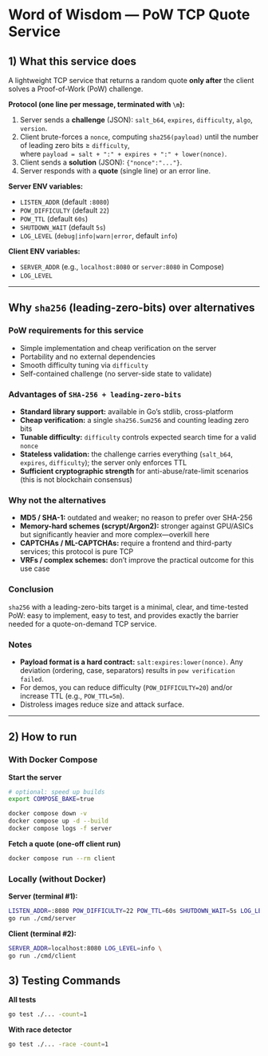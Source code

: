 # Word of Wisdom — PoW TCP Quote Service

## 1) What this service does

A lightweight TCP service that returns a random quote **only after** the client solves a Proof-of-Work (PoW) challenge.

**Protocol (one line per message, terminated with `\n`):**
1. Server sends a **challenge** (JSON): `salt_b64`, `expires`, `difficulty`, `algo`, `version`.
2. Client brute-forces a `nonce`, computing `sha256(payload)` until the number of leading zero bits ≥ `difficulty`,  
   where `payload = salt + ":" + expires + ":" + lower(nonce)`.
3. Client sends a **solution** (JSON): `{"nonce":"..."}`.
4. Server responds with a **quote** (single line) or an error line.

**Server ENV variables:**
- `LISTEN_ADDR` (default `:8080`)
- `POW_DIFFICULTY` (default `22`)
- `POW_TTL` (default `60s`)
- `SHUTDOWN_WAIT` (default `5s`)
- `LOG_LEVEL` (`debug|info|warn|error`, default `info`)

**Client ENV variables:**
- `SERVER_ADDR` (e.g., `localhost:8080` or `server:8080` in Compose)
- `LOG_LEVEL`

---

## Why `sha256` (leading-zero-bits) over alternatives

### PoW requirements for this service
- Simple implementation and cheap verification on the server
- Portability and no external dependencies
- Smooth difficulty tuning via `difficulty`
- Self-contained challenge (no server-side state to validate)

### Advantages of `SHA-256 + leading-zero-bits`
- **Standard library support:** available in Go’s stdlib, cross-platform
- **Cheap verification:** a single `sha256.Sum256` and counting leading zero bits
- **Tunable difficulty:** `difficulty` controls expected search time for a valid `nonce`
- **Stateless validation:** the challenge carries everything (`salt_b64`, `expires`, `difficulty`); the server only enforces TTL
- **Sufficient cryptographic strength** for anti-abuse/rate-limit scenarios (this is not blockchain consensus)

### Why not the alternatives
- **MD5 / SHA-1:** outdated and weaker; no reason to prefer over SHA-256
- **Memory-hard schemes (scrypt/Argon2):** stronger against GPU/ASICs but significantly heavier and more complex—overkill here
- **CAPTCHAs / ML-CAPTCHAs:** require a frontend and third-party services; this protocol is pure TCP
- **VRFs / complex schemes:** don’t improve the practical outcome for this use case

### Conclusion
`sha256` with a leading-zero-bits target is a minimal, clear, and time-tested PoW: easy to implement, easy to test, and provides exactly the barrier needed for a quote-on-demand TCP service.

### Notes
- **Payload format is a hard contract:** `salt:expires:lower(nonce)`. Any deviation (ordering, case, separators) results in `pow verification failed`.
- For demos, you can reduce difficulty (`POW_DIFFICULTY=20`) and/or increase TTL (e.g., `POW_TTL=5m`).
- Distroless images reduce size and attack surface.

---

## 2) How to run

### With Docker Compose

**Start the server**
```bash
# optional: speed up builds
export COMPOSE_BAKE=true

docker compose down -v
docker compose up -d --build
docker compose logs -f server
```

**Fetch a quote (one-off client run)**
```bash
docker compose run --rm client
```
### Locally (without Docker)

**Server (terminal #1):**
```bash
LISTEN_ADDR=:8080 POW_DIFFICULTY=22 POW_TTL=60s SHUTDOWN_WAIT=5s LOG_LEVEL=info \
go run ./cmd/server
```

**Client (terminal #2):**
```bash
SERVER_ADDR=localhost:8080 LOG_LEVEL=info \
go run ./cmd/client
```

## 3) Testing Commands
**All tests**
```bash
go test ./... -count=1
```
**With race detector**
```bash
go test ./... -race -count=1
```